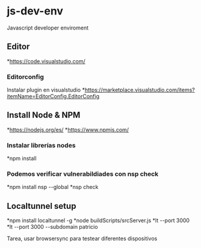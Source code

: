 # js-dev-env
Javascript developer enviroment

## Editor 
*https://code.visualstudio.com/

### Editorconfig
Instalar plugin en visualstudio
*https://marketplace.visualstudio.com/items?itemName=EditorConfig.EditorConfig

## Install Node & NPM
*https://nodejs.org/es/
*https://www.npmjs.com/

### Instalar librerías nodes
*npm install

### Podemos verificar vulnerabildiades con nsp check
*npm install nsp --global
*nsp check

## Localtunnel setup
*npm install localtunnel -g
*node buildScripts/srcServer.js
*lt --port 3000
*lt --port 3000 --subdomain patricio

Tarea, usar browsersync para testear diferentes dispositivos



